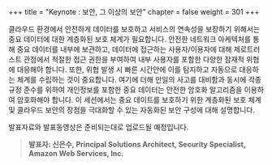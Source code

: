 +++
title = "Keynote : 보안, 그 이상의 보안"
chapter = false
weight = 301
+++

 클라우드 환경에서 안전하게 데이터를 보호하고 서비스의 연속성을 보장하기 위해서는 중요 데이터에 대한 계층화된 보호 체계가 필요합니다. 안전한 네트워크 아케텍처를 통해 중요 데이터를 내부에 보관하고, 데이터에 접근하는 사용자/이용자에 대해 제로트러스트 관점에서 적절한 접근 권한을 부여하여 내부 사용자를 포함한 다양한 잠재적 위협에 대응해야 합니다. 또한, 위협 발생 시 빠른 시간안에 이를 탐지하고 자동으로 대응하는 체계를 수립하는 것이 중요합니다. 여기에 더해 만일의 사고를 대비함과 동시에 각종 규정 준수를 위하여 개인정보를 포함한 중요 데이터는 안전한 암호화 알고리즘을 이용하여 암호화해야 합니다. 이 세션에서는 중요 데이트를 보호하기 위한 계층화된 보호 체계 및 클라우드 보안의 장점을 극대화할 수 있는 자동화된 보안 구성에 대해 설명합니다.

발표자료와 발표동영상은 준비되는대로 업로드될 예정입니다.

>  **발표자: 신은수, Principal Solutions Architect, Security Specialist, Amazon Web Services, Inc.** 
